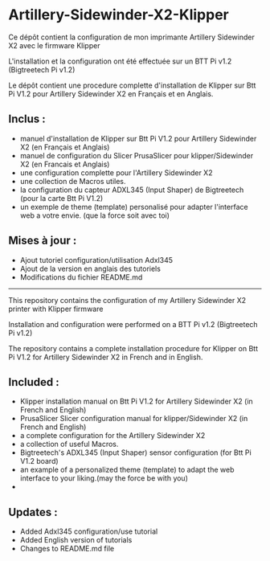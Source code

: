 # Artillery-Sidewinder-X2-Klipper

Ce dépôt contient la configuration de mon imprimante Artillery Sidewinder X2 avec le firmware Klipper

L'installation et la configuration ont été effectuée sur un BTT Pi v1.2 (Bigtreetech Pi v1.2)

Le dépôt contient une procedure complette d'installation de Klipper sur Btt Pi V1.2 pour Artillery Sidewinder X2 en Français et en Anglais.

## Inclus :

- manuel d'installation de Klipper sur Btt Pi V1.2 pour Artillery Sidewinder X2 (en Français et Anglais)
- manuel de configuration du Slicer PrusaSlicer pour klipper/Sidewinder X2 (en Francais et Anglais)
- une configuration complette pour l'Artillery Sidewinder X2
- une collection de Macros utiles.
- la configuration du capteur ADXL345 (Input Shaper) de Bigtreetech (pour la carte Btt Pi V1.2)
- un exemple de theme (template) personalisé pour adapter l'interface web a votre envie. (que la force soit avec toi)

## Mises à jour :

- Ajout tutoriel configuration/utilisation Adxl345
- Ajout de la version en anglais des tutoriels
- Modifications du fichier README.md

---------------------------------------------------------------------------------------

This repository contains the configuration of my Artillery Sidewinder X2 printer with Klipper firmware

Installation and configuration were performed on a BTT Pi v1.2 (Bigtreetech Pi v1.2)

The repository contains a complete installation procedure for Klipper on Btt Pi V1.2 for Artillery Sidewinder X2 in French and in English.

## Included :

- Klipper installation manual on Btt Pi V1.2 for Artillery Sidewinder X2 (in French and English)
- PrusaSlicer Slicer configuration manual for klipper/Sidewinder X2 (in French and English)
- a complete configuration for the Artillery Sidewinder X2
- a collection of useful Macros.
- Bigtreetech's ADXL345 (Input Shaper) sensor configuration (for Btt Pi V1.2 board)
- an example of a personalized theme (template) to adapt the web interface to your liking.(may the force be with you)
- 
## Updates :

- Added Adxl345 configuration/use tutorial
- Added English version of tutorials
- Changes to README.md file
  

